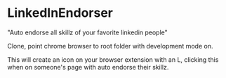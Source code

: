 # LinkedInEndorser
"Auto endorse all skillz of your favorite linkedin people"


Clone, point chrome browser to root folder with development mode on.


This will create an icon on your browser extension with an L, clicking this when on someone's page with auto endorse their skillz.
